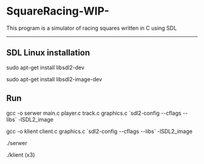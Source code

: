 # SquareRacing-WIP-
This program is a simulator of racing squares written in C using SDL


__________________________
## SDL Linux installation

sudo apt-get install libsdl2-dev

sudo apt-get install libsdl2-image-dev


## Run

gcc -o serwer main.c player.c track.c graphics.c \`sdl2-config --cflags --libs\` -lSDL2_image

gcc -o klient client.c graphics.c \`sdl2-config --cflags --libs\` -lSDL2_image

./serwer

./klient
(x3)
